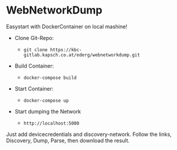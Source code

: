 # WebNetworkDump
Easystart with DockerContainer on local mashine!

- Clone Git-Repo:
  - ```git clone https://kbc-gitlab.kapsch.co.at/ederg/webnetworkdump.git```

- Build Container:
  - ```docker-compose build```

- Start Container:
  - ```docker-compose up```

- Start dumping the Network
  - ```http://localhost:5000```

Just add devicecredentials and discovery-network.
Follow the links, Discovery, Dump, Parse, then download the result.


